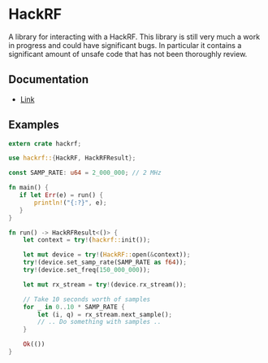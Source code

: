 HackRF
====

A library for interacting with a HackRF. This library is still very much a work in progress and
could have significant bugs. In particular it contains a significant amount of unsafe code that
has not been thoroughly review.

## Documentation

 - [Link](http://mchesser.github.io/rust-hackrf/doc/hackrf/index.html)

## Examples

```rust
extern crate hackrf;

use hackrf::{HackRF, HackRFResult};

const SAMP_RATE: u64 = 2_000_000; // 2 MHz

fn main() {
   if let Err(e) = run() {
       println!("{:?}", e);
   }
}

fn run() -> HackRFResult<()> {
    let context = try!(hackrf::init());

    let mut device = try!(HackRF::open(&context));
    try!(device.set_samp_rate(SAMP_RATE as f64));
    try!(device.set_freq(150_000_000));

    let mut rx_stream = try!(device.rx_stream());

    // Take 10 seconds worth of samples
    for _ in 0..10 * SAMP_RATE {
        let (i, q) = rx_stream.next_sample();
        // .. Do something with samples ..
    }

    Ok(())
}
```
